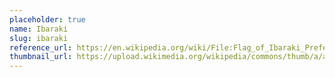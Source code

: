 ```yaml
---
placeholder: true
name: Ibaraki
slug: ibaraki
reference_url: https://en.wikipedia.org/wiki/File:Flag_of_Ibaraki_Prefecture.svg
thumbnail_url: https://upload.wikimedia.org/wikipedia/commons/thumb/a/a8/Flag_of_Ibaraki_Prefecture.svg/120px-Flag_of_Ibaraki_Prefecture.svg.png
---
```

